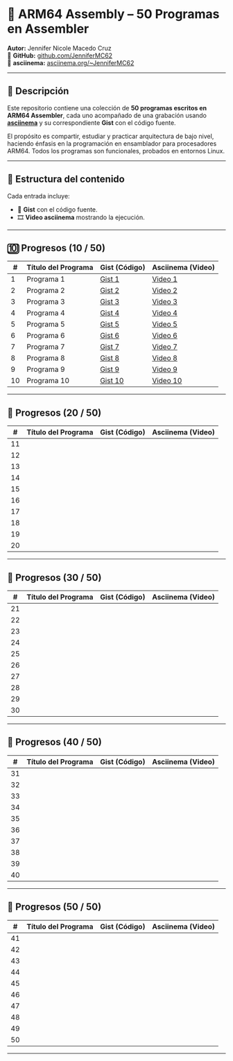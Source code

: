 # 🧠 ARM64 Assembly – 50 Programas en Assembler

**Autor:** Jennifer Nicole Macedo Cruz  
🔗 **GitHub:** [github.com/JenniferMC62](https://github.com/JenniferMC62)  
🎥 **asciinema:** [asciinema.org/~JenniferMC62](https://asciinema.org/~JenniferMC62)

---

## 📝 Descripción

Este repositorio contiene una colección de **50 programas escritos en ARM64 Assembler**, cada uno acompañado de una grabación usando **[asciinema](https://asciinema.org/)** y su correspondiente **Gist** con el código fuente.

El propósito es compartir, estudiar y practicar arquitectura de bajo nivel, haciendo énfasis en la programación en ensamblador para procesadores ARM64. Todos los programas son funcionales, probados en entornos Linux.

---

## 📂 Estructura del contenido

Cada entrada incluye:

- 🔗 **Gist** con el código fuente.
- 🎞️ **Video asciinema** mostrando la ejecución.

---

## 🔟 Progresos (10 / 50)

| #  | Título del Programa         | Gist (Código)                                                                                     | Asciinema (Video)                                                                |
|----|-----------------------------|----------------------------------------------------------------------------------------------------|----------------------------------------------------------------------------------|
| 1  | Programa 1                  | [Gist 1](https://gist.github.com/JenniferMC62/2c26ce8a70cb615806c5052d5ecbc930)                   | [Video 1](https://asciinema.org/a/5pDLicz2zwYqdShcwdaIFKU2k)                    |
| 2  | Programa 2                  | [Gist 2](https://gist.github.com/JenniferMC62/29b69092bc225e9cda1222a3a3ba9d5f)                   | [Video 2](https://asciinema.org/a/gWwUchUkFPWKKJ3RNUVE7laIU)                    |
| 3  | Programa 3                  | [Gist 3](https://gist.github.com/JenniferMC62/ce7cc6adee22491c59f4e0a09cfaae96)                   | [Video 3](https://asciinema.org/a/ddgsaQZYAjMWYA5FREO2mb6JN)                    |
| 4  | Programa 4                  | [Gist 4](https://gist.github.com/JenniferMC62/10752c3fbb3e6ea9e9664486c8be3b42)                   | [Video 4](https://asciinema.org/a/9HtmGGcCbnL9UV28GWTZO8FMZ)                    |
| 5  | Programa 5                  | [Gist 5](https://gist.github.com/JenniferMC62/7b2e3b32de5dfc8980ec77e1abbedbd4)                   | [Video 5](https://asciinema.org/a/Z8GPgycsaKS4k0LvUnExhHtSV)                    |
| 6  | Programa 6                  | [Gist 6](https://gist.github.com/JenniferMC62/9810bb66f2abfbe5f5a2e38a091bdbec)                   | [Video 6](https://asciinema.org/a/hsQEKDev5apm71TlQh0ZaG0vw)                    |
| 7  | Programa 7                  | [Gist 7](https://gist.github.com/JenniferMC62/584a8fac3af1e0e09a09ceab2dc42629)                   | [Video 7](https://asciinema.org/a/koBynQoUkR5PYrq4oqw3Dv4s9)                    |
| 8  | Programa 8                  | [Gist 8](https://gist.github.com/JenniferMC62/86df91e6d313ce44756aee07c688f73d)                   | [Video 8](https://asciinema.org/a/90TItSdHl39AAWNe1KdL0esML)                    |
| 9  | Programa 9                  | [Gist 9](https://gist.github.com/JenniferMC62/88303eefdeb648932ef20705b193835a)                   | [Video 9](https://asciinema.org/a/tMExlPhwuPEPEUJTuQ2Y7mpIG)                    |
| 10 | Programa 10                 | [Gist 10](https://gist.github.com/JenniferMC62/bff4e5ac26306e47ac0acc2f4b8e3974)                  | [Video 10](https://asciinema.org/a/MLveLXWljyw0fIsU66bnnWKxj)                   |

---

## 🔢 Progresos (20 / 50)

| #  | Título del Programa         | Gist (Código) | Asciinema (Video) |
|----|-----------------------------|---------------|-------------------|
| 11 |                             |               |                   |
| 12 |                             |               |                   |
| 13 |                             |               |                   |
| 14 |                             |               |                   |
| 15 |                             |               |                   |
| 16 |                             |               |                   |
| 17 |                             |               |                   |
| 18 |                             |               |                   |
| 19 |                             |               |                   |
| 20 |                             |               |                   |

---

## 🔢 Progresos (30 / 50)

| #  | Título del Programa         | Gist (Código) | Asciinema (Video) |
|----|-----------------------------|---------------|-------------------|
| 21 |                             |               |                   |
| 22 |                             |               |                   |
| 23 |                             |               |                   |
| 24 |                             |               |                   |
| 25 |                             |               |                   |
| 26 |                             |               |                   |
| 27 |                             |               |                   |
| 28 |                             |               |                   |
| 29 |                             |               |                   |
| 30 |                             |               |                   |

---

## 🔢 Progresos (40 / 50)

| #  | Título del Programa         | Gist (Código) | Asciinema (Video) |
|----|-----------------------------|---------------|-------------------|
| 31 |                             |               |                   |
| 32 |                             |               |                   |
| 33 |                             |               |                   |
| 34 |                             |               |                   |
| 35 |                             |               |                   |
| 36 |                             |               |                   |
| 37 |                             |               |                   |
| 38 |                             |               |                   |
| 39 |                             |               |                   |
| 40 |                             |               |                   |

---

## 🔢 Progresos (50 / 50)

| #  | Título del Programa         | Gist (Código) | Asciinema (Video) |
|----|-----------------------------|---------------|-------------------|
| 41 |                             |               |                   |
| 42 |                             |               |                   |
| 43 |                             |               |                   |
| 44 |                             |               |                   |
| 45 |                             |               |                   |
| 46 |                             |               |                   |
| 47 |                             |               |                   |
| 48 |                             |               |                   |
| 49 |                             |               |                   |
| 50 |                             |               |                   |

---
